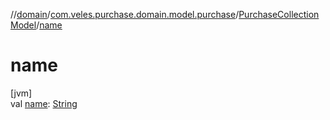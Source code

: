 //[domain](../../../index.md)/[com.veles.purchase.domain.model.purchase](../index.md)/[PurchaseCollectionModel](index.md)/[name](name.md)

# name

[jvm]\
val [name](name.md): [String](https://kotlinlang.org/api/latest/jvm/stdlib/kotlin/-string/index.html)

